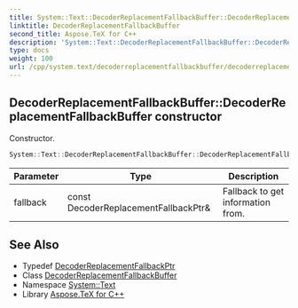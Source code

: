 ```yaml
---
title: System::Text::DecoderReplacementFallbackBuffer::DecoderReplacementFallbackBuffer constructor
linktitle: DecoderReplacementFallbackBuffer
second_title: Aspose.TeX for C++
description: 'System::Text::DecoderReplacementFallbackBuffer::DecoderReplacementFallbackBuffer constructor. Constructor in C++.'
type: docs
weight: 100
url: /cpp/system.text/decoderreplacementfallbackbuffer/decoderreplacementfallbackbuffer/
---
```

## DecoderReplacementFallbackBuffer::DecoderReplacementFallbackBuffer constructor


Constructor.

```cpp
System::Text::DecoderReplacementFallbackBuffer::DecoderReplacementFallbackBuffer(const DecoderReplacementFallbackPtr &fallback)
```


| Parameter | Type | Description |
| --- | --- | --- |
| fallback | const DecoderReplacementFallbackPtr\& | Fallback to get information from. |

## See Also

* Typedef [DecoderReplacementFallbackPtr](../../../system/decoderreplacementfallbackptr/)
* Class [DecoderReplacementFallbackBuffer](../)
* Namespace [System::Text](../../)
* Library [Aspose.TeX for C++](../../../)
